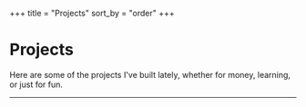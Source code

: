 +++
title = "Projects"
sort_by = "order"
+++
  <h1>Projects</h1>

  <p class="content-p">Here are some of the projects I've built lately, whether for money, learning, or just for fun.</p>

  <hr>
